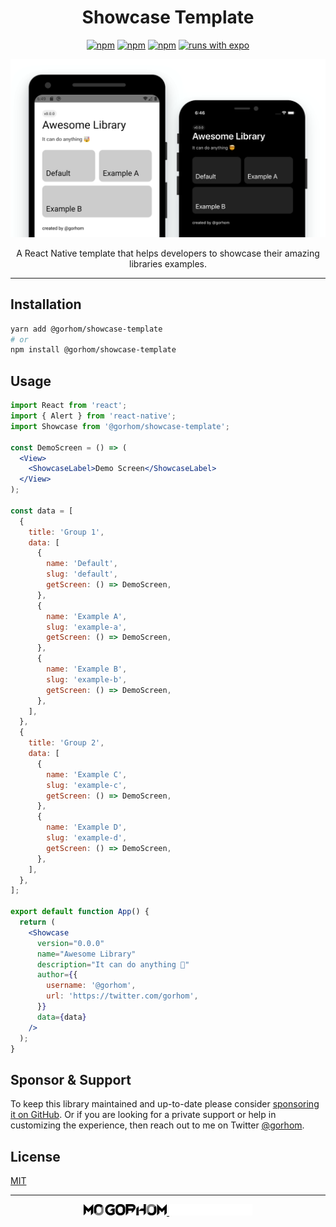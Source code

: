 <div align="center">
<h1>Showcase Template</h1>

[![npm](https://badgen.net/npm/v/@gorhom/showcase-template)](https://www.npmjs.com/package/@gorhom/showcase-template) [![npm](https://badgen.net/npm/license/@gorhom/showcase-template)](https://www.npmjs.com/package/@gorhom/showcase-template) [![npm](https://badgen.net/npm/types/@gorhom/showcase-template)](https://www.npmjs.com/package/@gorhom/showcase-template) [![runs with expo](https://img.shields.io/badge/Runs%20with%20Expo-4630EB.svg?style=flat-square&logo=EXPO&labelColor=f3f3f3&logoColor=000)](https://expo.io/)

<img src="./preview.png">

A React Native template that helps developers to showcase their amazing libraries examples.

</div>

---

## Installation

```sh
yarn add @gorhom/showcase-template
# or
npm install @gorhom/showcase-template
```

## Usage

```jsx
import React from 'react';
import { Alert } from 'react-native';
import Showcase from '@gorhom/showcase-template';

const DemoScreen = () => (
  <View>
    <ShowcaseLabel>Demo Screen</ShowcaseLabel>
  </View>
);

const data = [
  {
    title: 'Group 1',
    data: [
      {
        name: 'Default',
        slug: 'default',
        getScreen: () => DemoScreen,
      },
      {
        name: 'Example A',
        slug: 'example-a',
        getScreen: () => DemoScreen,
      },
      {
        name: 'Example B',
        slug: 'example-b',
        getScreen: () => DemoScreen,
      },
    ],
  },
  {
    title: 'Group 2',
    data: [
      {
        name: 'Example C',
        slug: 'example-c',
        getScreen: () => DemoScreen,
      },
      {
        name: 'Example D',
        slug: 'example-d',
        getScreen: () => DemoScreen,
      },
    ],
  },
];

export default function App() {
  return (
    <Showcase
      version="0.0.0"
      name="Awesome Library"
      description="It can do anything 🤯"
      author={{
        username: '@gorhom',
        url: 'https://twitter.com/gorhom',
      }}
      data={data}
    />
  );
}
```
## Sponsor & Support

To keep this library maintained and up-to-date please consider [sponsoring it on GitHub](https://github.com/sponsors/gorhom). Or if you are looking for a private support or help in customizing the experience, then reach out to me on Twitter [@gorhom](https://twitter.com/gorhom).

## License

[MIT](./LICENSE)

---

<p align="center">
  <a href="https://gorhom.dev/#gh-light-mode-only" target="_blank">
    <img height="18" alt="Mo Gorhom" src="./mogorhom-light.png">
  </a>
  <a href="https://gorhom.dev/#gh-dark-mode-only" target="_blank">
    <img height="18" alt="Mo Gorhom" src="./mogorhom-dark.png">
  </a>
</p>

